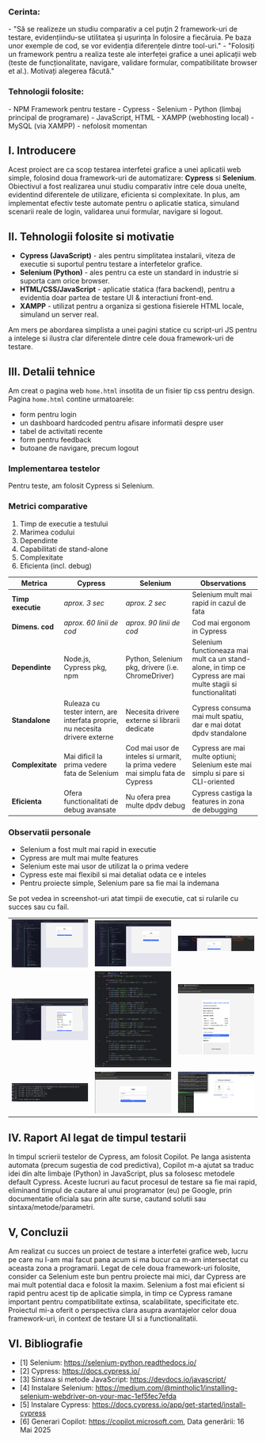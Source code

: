 <title>Proiect - [T6] Testarea Interfetei Grafice A Unei Aplicatii Web</title>


<h3>Cerinta: </h3>
- "Să se realizeze un studiu comparativ a cel puţin 2 framework-uri de testare, evidențiindu-se
utilitatea şi ușurința în folosire a fiecăruia. Pe baza unor exemple de cod, se vor evidenția
diferențele dintre tool-uri."
- "Folosiți un framework pentru a realiza teste ale interfeței grafice a unei aplicații web (teste
de funcționalitate, navigare, validare formular, compatibilitate browser et al.). Motivați alegerea
făcută."


<h3>Tehnologii folosite: </h3>
- NPM Framework pentru testare
- Cypress
- Selenium
- Python (limbaj principal de programare)
- JavaScript, HTML
- XAMPP (webhosting local)
- MySQL (via XAMPP) - nefolosit momentan

## I. Introducere
Acest proiect are ca scop testarea interfetei grafice a unei aplicatii web simple, folosind doua framework-uri de automatizare: **Cypress** si **Selenium**.
Obiectivul a fost realizarea unui studiu comparativ intre cele doua unelte, evidentind diferentele de utilizare, eficienta si complexitate. In plus, am implementat efectiv teste automate pentru o aplicatie statica, simuland scenarii reale de login, validarea unui formular, navigare si logout.

## II. Tehnologii folosite si motivatie
- **Cypress (JavaScript)** - ales pentru simplitatea instalarii, viteza de executie si suportul pentru testare a interfetelor grafice.
- **Selenium (Python)** - ales pentru ca este un standard in industrie si suporta cam orice browser.
- **HTML/CSS/JavaScript** - aplicatie statica (fara backend), pentru a evidentia doar partea de testare UI & interactiuni front-end.
- **XAMPP** - utilizat pentru a organiza si gestiona fisierele HTML locale, simuland un server real.

Am mers pe abordarea simplista a unei pagini statice cu script-uri JS pentru a intelege si ilustra clar diferentele dintre cele doua framework-uri de testare.

## III. Detalii tehnice
Am creat o pagina web `home.html` insotita de un fisier tip css pentru design. Pagina `home.html` contine urmatoarele:
- form pentru login
- un dashboard hardcoded pentru afisare informatii despre user
- tabel de activitati recente
- form pentru feedback
- butoane de navigare, precum logout

### Implementarea testelor
Pentru teste, am folosit Cypress si Selenium.

### Metrici comparative
1. Timp de executie a testului
2. Marimea codului
3. Dependinte
4. Capabilitati de stand-alone
5. Complexitate
6. Eficienta (incl. debug)

| **Metrica**       | **Cypress**                                                                  | **Selenium**                                                                   | **Observations**                                                                                             |
|-------------------|------------------------------------------------------------------------------|--------------------------------------------------------------------------------|--------------------------------------------------------------------------------------------------------------|
| **Timp executie** | _aprox. 3 sec_                                                               | _aprox. 2 sec_                                                                 | Selenium mult mai rapid in cazul de fata                                                                     |
| **Dimens. cod**   | _aprox. 60 linii de cod_                                                     | _aprox. 90 linii de cod_                                                       | Cod mai ergonom in Cypress                                                                                   |
| **Dependinte**    | Node.js, Cypress pkg, npm                                                    | Python, Selenium pkg, drivere (i.e. ChromeDriver)                              | Selenium functioneaza mai mult ca un stand-alone, in timp ce Cypress are mai multe stagii si functionalitati |
| **Standalone**    | Ruleaza cu tester intern, are interfata proprie, nu necesita drivere externe | Necesita drivere externe si librarii dedicate                                  | Cypress consuma mai mult spatiu, dar e mai dotat dpdv standalone                                             |
| **Complexitate**  | Mai dificil la prima vedere fata de Selenium                                 | Cod mai usor de inteles si urmarit, la prima vedere mai simplu fata de Cypress | Cypress are mai multe optiuni; Selenium este mai simplu si pare si CLI-oriented                              |
| **Eficienta**     | Ofera functionalitati de debug avansate                                      | Nu ofera prea multe dpdv debug                                                 | Cypress castiga la features in zona de debugging                                                             |

### Observatii personale
- Selenium a fost mult mai rapid in executie
- Cypress are mult mai multe features
- Selenium este mai usor de utilizat la o prima vedere
- Cypress este mai flexibil si mai detaliat odata ce e inteles
- Pentru proiecte simple, Selenium pare sa fie mai la indemana

Se pot vedea in screenshot-uri atat timpii de executie, cat si rularile cu succes sau cu fail.

[//]: # (![ss]&#40;screenshots/cypress-feedback+logout.png&#41;)

[//]: # (![ss]&#40;screenshots/cypress-invalid-login+good-login.png&#41;)

[//]: # (![ss]&#40;screenshots/cypress-logged-execution-time.png&#41;)

[//]: # (![ss]&#40;screenshots/cypress-ongoing-testing.png&#41;)

[//]: # (![ss]&#40;screenshots/cypress-test-code.png&#41;)

[//]: # (![ss]&#40;screenshots/selenium-good-login.png&#41;)

[//]: # (![ss]&#40;screenshots/selenium-terminal-output.png&#41;)

[//]: # (![ss]&#40;screenshots/selenium-wrong-login.png&#41;)

[//]: # (![ss]&#40;screenshots/terminal-cypress.png&#41;)

<table>
  <tr>
    <td><img src="screenshots/cypress-feedback+logout.png" width="250"/></td>
    <td><img src="screenshots/cypress-invalid-login+good-login.png" width="250"/></td>
    <td><img src="screenshots/cypress-logged-execution-time.png" width="250"/></td>
  </tr>
  <tr>
    <td><img src="screenshots/cypress-ongoing-testing.png" width="250"/></td>
    <td><img src="screenshots/cypress-test-code.png" width="250"/></td>
    <td><img src="screenshots/selenium-good-login.png" width="250"/></td>
  </tr>
  <tr>
    <td><img src="screenshots/selenium-terminal-output.png" width="250"/></td>
    <td><img src="screenshots/selenium-wrong-login.png" width="250"/></td>
    <td><img src="screenshots/terminal-cypress.png" width="250"/></td>
  </tr>
</table>

## IV. Raport AI legat de timpul testarii
In timpul scrierii testelor de Cypress, am folosit Copilot. Pe langa asistenta automata (precum sugestia de cod predictiva), Copilot m-a ajutat sa traduc idei din alte limbaje (Python) in JavaScript, plus sa folosesc metodele default Cypress.
Aceste lucruri au facut procesul de testare sa fie mai rapid, eliminand timpul de cautare al unui programator (eu) pe Google, prin documentatie oficiala sau prin alte surse, cautand solutii sau sintaxa/metode/parametri.

## V, Concluzii
Am realizat cu succes un proiect de testare a interfetei grafice web, lucru pe care nu l-am mai facut pana acum si ma bucur ca m-am intersectat cu aceasta zona a programarii.
Legat de cele doua framework-uri folosite, consider ca Selenium este bun pentru proiecte mai mici, dar Cypress are mai mult potential daca e folosit la maxim.
Selenium a fost mai eficient si rapid pentru acest tip de aplicatie simpla, in timp ce Cypress ramane important pentru compatibilitate extinsa, scalabilitate, specificitate etc.
Proiectul mi-a oferit o perspectiva clara asupra avantajelor celor doua framework-uri, in context de testare UI si a functionalitatii.

## VI. Bibliografie
- [1] Selenium: https://selenium-python.readthedocs.io/
- [2] Cypress: https://docs.cypress.io/
- [3] Sintaxa si metode JavaScript: https://devdocs.io/javascript/
- [4] Instalare Selenium: https://medium.com/@mintholic1/installing-selenium-webdriver-on-your-mac-1ef5fec7efda
- [5] Instalare Cypress: https://docs.cypress.io/app/get-started/install-cypress
- [6] Generari Copilot: https://copilot.microsoft.com, Data generării: 16 Mai 2025